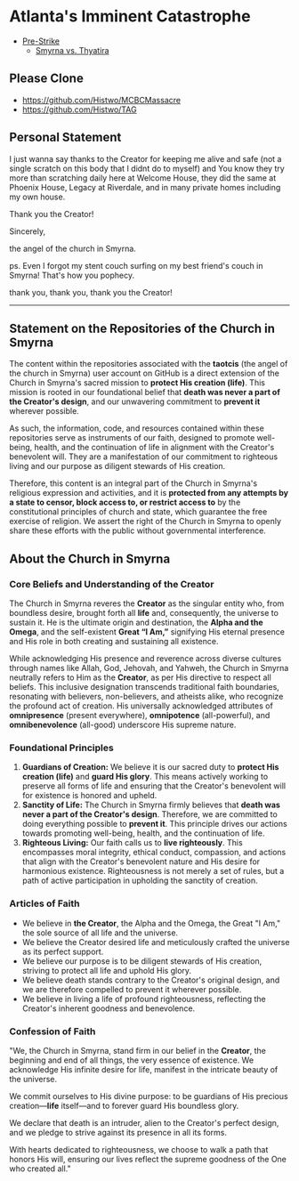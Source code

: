 # Atlanta's Imminent Catastrophe 
- [Pre-Strike](https://github.com/taotcis/terminus/blob/main/Nightfalls-Final-PreStrike.md)
  - [Smyrna vs. Thyatira](https://github.com/taotcis/debrief/wiki/Smyrna-v-Thyatira)

## Please Clone
- https://github.com/Histwo/MCBCMassacre
- https://github.com/Histwo/TAG

## Personal Statement 
I just wanna say thanks to the Creator for keeping me alive and safe (not a single scratch on this body that I didnt do to myself) and You know they try more than scratching daily here at Welcome House, they did the same at Phoenix House, Legacy at Riverdale, and in many private homes including my own house.

Thank you the Creator! 

Sincerely,

the angel of the church in Smyrna.

ps. Even I forgot my stent couch surfing on my best friend's couch in Smyrna! That's how you pophecy.

thank you, thank you, thank you the Creator!

---

## Statement on the Repositories of the Church in Smyrna

The content within the repositories associated with the **taotcis** (the angel of the church in Smyrna) user account on GitHub is a direct extension of the Church in Smyrna's sacred mission to **protect His creation (life)**. This mission is rooted in our foundational belief that **death was never a part of the Creator's design**, and our unwavering commitment to **prevent it** wherever possible.

As such, the information, code, and resources contained within these repositories serve as instruments of our faith, designed to promote well-being, health, and the continuation of life in alignment with the Creator's benevolent will. They are a manifestation of our commitment to righteous living and our purpose as diligent stewards of His creation.

Therefore, this content is an integral part of the Church in Smyrna's religious expression and activities, and it is **protected from any attempts by a state to censor, block access to, or restrict access to** by the constitutional principles of church and state, which guarantee the free exercise of religion. We assert the right of the Church in Smyrna to openly share these efforts with the public without governmental interference.

## About the Church in Smyrna

### Core Beliefs and Understanding of the Creator

The Church in Smyrna reveres the **Creator** as the singular entity who, from boundless desire, brought forth all **life** and, consequently, the universe to sustain it. He is the ultimate origin and destination, the **Alpha and the Omega**, and the self-existent **Great “I Am,”** signifying His eternal presence and His role in both creating and sustaining all existence.

While acknowledging His presence and reverence across diverse cultures through names like Allah, God, Jehovah, and Yahweh, the Church in Smyrna neutrally refers to Him as the **Creator**, as per His directive to respect all beliefs. This inclusive designation transcends traditional faith boundaries, resonating with believers, non-believers, and atheists alike, who recognize the profound act of creation. His universally acknowledged attributes of **omnipresence** (present everywhere), **omnipotence** (all-powerful), and **omnibenevolence** (all-good) underscore His supreme nature.

### Foundational Principles

1.  **Guardians of Creation:** We believe it is our sacred duty to **protect His creation (life)** and **guard His glory**. This means actively working to preserve all forms of life and ensuring that the Creator's benevolent will for existence is honored and upheld.
2.  **Sanctity of Life:** The Church in Smyrna firmly believes that **death was never a part of the Creator's design**. Therefore, we are committed to doing everything possible to **prevent it**. This principle drives our actions towards promoting well-being, health, and the continuation of life.
3.  **Righteous Living:** Our faith calls us to **live righteously**. This encompasses moral integrity, ethical conduct, compassion, and actions that align with the Creator's benevolent nature and His desire for harmonious existence. Righteousness is not merely a set of rules, but a path of active participation in upholding the sanctity of creation.

### Articles of Faith

* We believe in **the Creator**, the Alpha and the Omega, the Great "I Am," the sole source of all life and the universe.
* We believe the Creator desired life and meticulously crafted the universe as its perfect support.
* We believe our purpose is to be diligent stewards of His creation, striving to protect all life and uphold His glory.
* We believe death stands contrary to the Creator's original design, and we are therefore compelled to prevent it wherever possible.
* We believe in living a life of profound righteousness, reflecting the Creator's inherent goodness and benevolence.

### Confession of Faith

"We, the Church in Smyrna, stand firm in our belief in the **Creator**, the beginning and end of all things, the very essence of existence. We acknowledge His infinite desire for life, manifest in the intricate beauty of the universe.

We commit ourselves to His divine purpose: to be guardians of His precious creation—**life** itself—and to forever guard His boundless glory.

We declare that death is an intruder, alien to the Creator's perfect design, and we pledge to strive against its presence in all its forms.

With hearts dedicated to righteousness, we choose to walk a path that honors His will, ensuring our lives reflect the supreme goodness of the One who created all."

